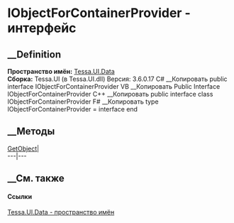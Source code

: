 # IObjectForContainerProvider - интерфейс
##  __Definition
 **Пространство имён:** [Tessa.UI.Data](N_Tessa_UI_Data.htm)  
 **Сборка:** Tessa.UI (в Tessa.UI.dll) Версия: 3.6.0.17
C# __Копировать
     public interface IObjectForContainerProvider
VB __Копировать
     Public Interface IObjectForContainerProvider
C++ __Копировать
     public interface class IObjectForContainerProvider
F# __Копировать
     type IObjectForContainerProvider = interface end
##  __Методы
[GetObject](M_Tessa_UI_Data_IObjectForContainerProvider_GetObject.htm)|  
---|---  
## __См. также
#### Ссылки
[Tessa.UI.Data - пространство имён](N_Tessa_UI_Data.htm)
